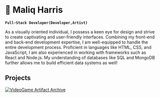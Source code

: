 #  🤖  Maliq Harris 

**`Full-Stack Developer(Developer,Artist)`**

As a visually oriented individual, I possess a keen eye for design and strive to create captivating and user-friendly interfaces. Combining my front-end and back-end development expertise, I am well-equipped to handle the entire development process. Proficient in languages like HTML, CSS, and JavaScript, I am also experienced in working with frameworks such as React and Node.js. My understanding of databases like SQL and MongoDB further allows me to build efficient data systems as well!


## Projects
[![VideoGame Artifact Archive](https://i.ytimg.com/an_webp/1IZ8W4Q6Ua4/mqdefault_6s.webp?du=3000&sqp=CICFvKUG&rs=AOn4CLDpW9zqQkA5J73gNk_RZ6nwdYbl6A)](https://youtu.be/1IZ8W4Q6Ua4)


